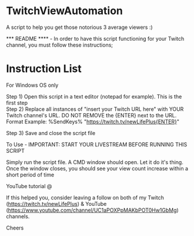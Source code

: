 # TwitchViewAutomation
A script to help you get those notorious 3 average viewers :)

*** README **** - In order to have this script functioning for your Twitch channel, you must follow these instructions;  

Instruction List  
================  

For Windows OS only  

Step 1) Open this script in a text editor (notepad for example). This is the first step  
Step 2) Replace all instances of "insert your Twitch URL here" with YOUR Twitch channel's URL. DO NOT REMOVE the {ENTER} next to the URL.   
Format Example: %SendKeys% "https://twitch.tv/newLifePlus{ENTER}"  

Step 3) Save and close the script file  

To Use - IMPORTANT: START YOUR LIVESTREAM BEFORE RUNNING THIS SCRIPT  

Simply run the script file. A CMD window should open. Let it do it's thing. Once the window closes, you should see your view count increase within a short period of time  

YouTube tutorial @  

If this helped you, consider leaving a follow on both of my Twitch (https://twitch.tv/newLifePlus) & YouTube (https://www.youtube.com/channel/UC1aPOXPpMAKbPOT0Hw1GbMg) channels.  

Cheers
